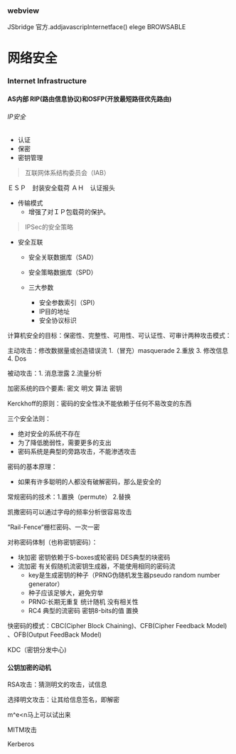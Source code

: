 ### webview
JSbridge  官方.addjavascripInternetface()
elege
BROWSABLE

# 网络安全

### Internet Infrastructure
#### AS内部 RIP(路由信息协议)和OSFP(开放最短路径优先路由)
###### IP安全
* 认证
* 保密
* 密钥管理
> 互联网体系结构委员会（IAB）

ＥＳＰ　封装安全载荷
ＡＨ　认证报头

* 传输模式
  * 增强了对ＩＰ包载荷的保护。

> IPSec的安全策略

* 安全互联

    * 安全关联数据库（SAD）
    * 安全策略数据库（SPD）

    * 三大参数
        * 安全参数索引（SPI）
        * IP目的地址
        * 安全协议标识

计算机安全的目标：保密性、完整性、可用性、可认证性、可审计两种攻击模式：

主动攻击：修改数据量或创造错误流  1.（冒充）masquerade   2.重放    3. 修改信息   4. Dos 

被动攻击：1. 消息泄露   2.流量分析

加密系统的四个要素: 密文  明文  算法   密钥

Kerckhoff的原则：密码的安全性决不能依赖于任何不易改变的东西

三个安全法则：

 * 绝对安全的系统不存在
 * 为了降低脆弱性，需要更多的支出
 * 密码系统是典型的旁路攻击，不能渗透攻击

密码的基本原理：

* 如果有许多聪明的人都没有破解密码，那么是安全的

常规密码的技术：1.置换（permute）  2.替换

凯撒密码可以通过字母的频率分析很容易攻击

“Rail-Fence“栅栏密码、一次一密

对称密码体制（也称密钥密码）：

* 块加密    密钥依赖于S-boxes或轮密码   DES典型的块密码
* 流加密    有关假随机流密钥生成器，不能使用相同的密码流
  * key是生成密钥的种子（PRNG伪随机发生器pseudo random number generator）
  * 种子应该足够大，避免穷举
  * PRNG:长期无重复     统计随机    没有相关性
  * RC4 典型的流密码    密钥8-bits的值    置换

快密码的模式：CBC(Cipher Block Chaining)、CFB(Cipher Feedback Model) 、OFB(Output FeedBack Model)

KDC（密钥分发中心)

#### 公钥加密的动机

RSA攻击：猜测明文的攻击，试信息

选择明文攻击：让其给信息签名，即解密

m^e<n马上可以试出来

MITM攻击

Kerberos


